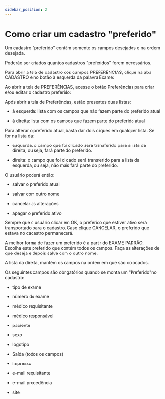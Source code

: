 ```yaml
---
sidebar_position: 2
---
```


# Como criar um cadastro "preferido"

Um cadastro "preferido" contém somente os campos desejados e na ordem desejada.

Poderão ser criados quantos cadastros "preferidos" forem necessários.

Para abrir a tela de cadastro dos campos PREFERÊNCIAS, clique na aba CADASTRO e no botão à esquerda da palavra Exame:

Ao abrir a tela de PREFERÊNCIAS, acesse o botão Preferências para criar e/ou editar o cadastro preferido:

Após abrir a tela de Preferências, estão presentes duas listas:

- à esquerda: lista com os campos que não fazem parte do preferido atual

- à direita: lista com os campos que fazem parte do preferido atual

Para alterar o preferido atual, basta dar dois cliques em qualquer lista. Se for na lista da:

- esquerda: o campo que foi clicado será transferido para a lista da direita, ou seja, fará parte do preferido.

- direita: o campo que foi clicado será transferido para a lista da esquerda, ou seja, não mais fará parte do preferido.

O usuário poderá então:

- salvar o preferido atual

- salvar com outro nome

- cancelar as alterações

- apagar o preferido ativo

Sempre que o usuário clicar em OK, o preferido que estiver ativo será transportado para o cadastro. Caso clique CANCELAR, o preferido que estava no cadastro permanecerá.

A melhor forma de fazer um preferido é a partir do EXAME PADRÃO. Escolha este preferido que contém todos os campos. Faça as alterações de que deseja e depois salve com o outro nome.

A lista da direita, mantém os campos na ordem em que são colocados.

Os seguintes campos são obrigatórios quando se monta um "Preferido"no cadastro:

- tipo de exame

- número do exame

- médico requisitante

- médico responsável

- paciente

- sexo

- logotipo

- Saída (todos os campos)

- impresso

- e-mail requisitante

- e-mail procedência

- site